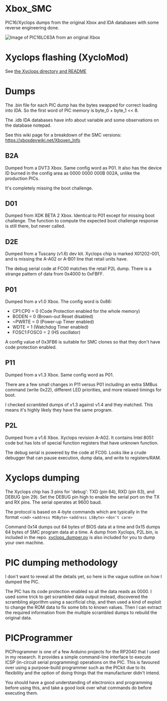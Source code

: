 # Xbox_SMC
PIC16/Xyclops dumps from the original Xbox and IDA databases with some reverse engineering done.

![Image of PIC16LC63A from an original Xbox](pic16lc63a.jpg)

# Xyclops flashing (XycloMod)
See [the Xyclops directory and README](/Xyclops)

# Dumps
The .bin file for each PIC dump has the bytes swapped for correct loading into IDA. So the first word of PIC memory is byte_0 + byte_1 << 8.

The .idb IDA databases have info about variable and some observations on the database notepad.

See this wiki page for a breakdown of the SMC versions: https://xboxdevwiki.net/Xboxen_Info

## B2A
Dumped from a DVT3 Xbox. Same config word as P01. It also has the device ID burned in the config area as 0000 0000 000B 002A, unlike the production PICs.

It's completely missing the boot challenge.

## D01
Dumped from XDK BETA 2 Xbox. Identical to P01 except for missing boot challenge. The function to compute the expected boot challenge response is still there, but never called.

## D2E
Dumped from a Tuscany (v1.6) dev kit. Xyclops chip is marked X01202-001, and is missing the A-A02 or A-B01 line that retail units have.

The debug serial code at FC00 matches the retail P2L dump. There is a strange pattern of data from 0x4000 to 0xFBFF.

## P01
Dumped from a v1.0 Xbox. The config word is 0x86:
- CP1:CP0 = 0 (Code Protection enabled for the whole memory)
- BODEN = 0 (Brown-out Reset disabled)
- ~PWRTE = 0 (Power-up Timer enabled)
- WDTE = 1 (Watchdog Timer enabled)
- FOSC1:FOSC0 = 2 (HS oscillator)

A config value of 0x3FB6 is suitable for SMC clones so that they don't have code protection enabled.

## P11
Dumped from a v1.3 Xbox. Same config word as P01.

There are a few small changes in P11 versus P01 including an extra SMBus command (write 0x22), different LED priorities, and more relaxed timings for boot.

I checked scrambled dumps of v1.3 against v1.4 and they matched. This means it's highly likely they have the same program.

## P2L
Dumped from a v1.6 Xbox. Xyclops revision A-A02. It contains Intel 8051 code but has lots of special function registers that have unknown function.

The debug serial is powered by the code at FC00. Looks like a crude debugger that can pause execution, dump data, and write to registers/RAM.

# Xyclops dumping

The Xyclops chip has 3 pins for 'debug': TXD (pin 64), RXD (pin 63), and DEBUG (pin 29). Set the DEBUG pin high to enable the serial port on the TX and RX pins. The serial operates at 9600 baud.

The protocol is based on 4-byte commands which are typically in the format `<cmd>` `<address MSByte>` `<address LSByte>` `<don't care>`

Command 0x14 dumps out 64 bytes of BIOS data at a time and 0x15 dumps 64 bytes of SMC program data at a time. A dump from Xyclops, P2L.bin, is included in the repo. [xyclops_dumper.py](/Xyclops/xyclops_dumper.py) is also included for you to dump your own machine.

# PIC dumping methodology
I don't want to reveal all the details yet, so here is the vague outline on how I dumped the PIC.

The PIC has its code protection enabled so all the data reads as 0000. I used some trick to get scrambled data output instead, discovered the scrambling algorithm using a sacrificial chip, and then used a kind of exploit to change the ROM data to fix some bits to known values. Then I can extract the required information from the multiple scrambled dumps to rebuild the original data.

# PICProgrammer
PICProgrammer is one of a few Arduino projects for the RP2040 that I used in my research. It provides a simple command-line interface to execute ICSP (in-circuit serial programming) operations on the PIC. This is favoured over using a purpose-build programmer such as the PICkit due to its flexibility and the option of doing things that the manufacturer didn't intend.

You should have a good understanding of electronics and programming before using this, and take a good look over what commands do before executing them.
